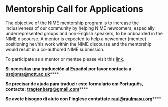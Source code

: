 # Mentorship Call for Applications

The objective of the NIME mentorship program is to increase the inclusiveness of our community by helping NIME newcomers, especially underrepresented groups and non-English speakers, to be onboarded in the NIME discourse. A mentor is expected to help a newcomer (mentee) positioning her/his work within the NIME discourse and the mentorship would result in a co-authored NIME submission.

To participate as a mentor or mentee please visit this [link](https://diversity.nime.org/current-activites/mentorship-call-2023).

**Si necesitas una traducción al Español por favor contacta a** [**psxjpma@nott.ac.uk**](<mailto:psxjpma@nott.ac.uk >)****

**Se precisar de ajuda para traduzir este formulário em Português, contacte:** [**tragtenberg@gmail.com**](mailto:tragtenberg@gmail.com)****

**Se avete bisogno di aiuto con l'inglese contattate** [**raul@raulmasu.org**](mailto:raul@raulmasu.org)****
